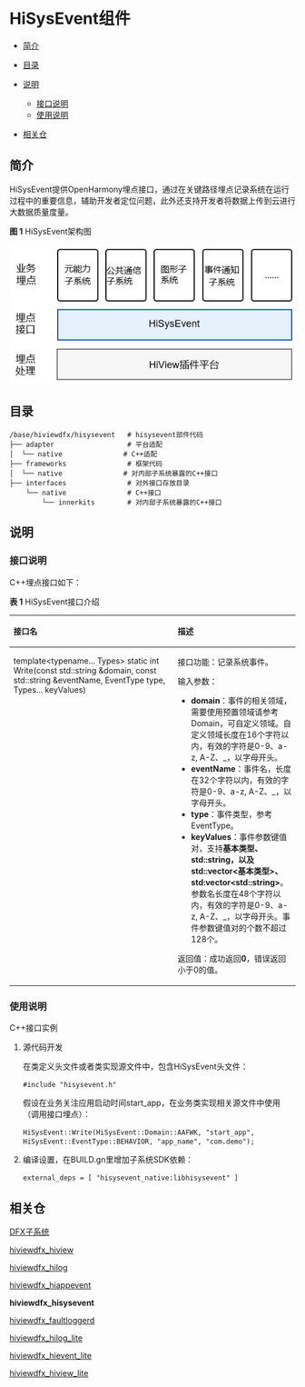 # HiSysEvent组件<a name="ZH-CN_TOPIC_0000001115694150"></a>

-   [简介](#section11660541593)
-   [目录](#section161941989596)
-   [说明](#section1312121216216)
    -   [接口说明](#section1551164914237)
    -   [使用说明](#section129654513264)

-   [相关仓](#section1371113476307)

## 简介<a name="section11660541593"></a>

HiSysEvent提供OpenHarmony埋点接口，通过在关键路径埋点记录系统在运行过程中的重要信息，辅助开发者定位问题，此外还支持开发者将数据上传到云进行大数据质量度量。

**图 1**  HiSysEvent架构图<a name="fig1514425244110"></a>  


![](figures/zh-cn_image_0000001115534248.png)

## 目录<a name="section161941989596"></a>

```
/base/hiviewdfx/hisysevent   # hisysevent部件代码
├── adapter                  # 平台适配
│  └── native               # C++适配
├── frameworks               # 框架代码
│  └── native               # 对内部子系统暴露的C++接口
├── interfaces               # 对外接口存放目录
    └── native               # C++接口
        └── innerkits        # 对内部子系统暴露的C++接口
```

## 说明<a name="section1312121216216"></a>

### 接口说明<a name="section1551164914237"></a>

C++埋点接口如下：

**表 1**  HiSysEvent接口介绍

<a name="table1972602519328"></a>
<table><thead align="left"><tr id="row5726112593219"><th class="cellrowborder" valign="top" width="57.38999999999999%" id="mcps1.2.3.1.1"><p id="p1472602523216"><a name="p1472602523216"></a><a name="p1472602523216"></a>接口名</p>
</th>
<th class="cellrowborder" valign="top" width="42.61%" id="mcps1.2.3.1.2"><p id="p12726112512322"><a name="p12726112512322"></a><a name="p12726112512322"></a>描述</p>
</th>
</tr>
</thead>
<tbody><tr id="row47261259328"><td class="cellrowborder" valign="top" width="57.38999999999999%" headers="mcps1.2.3.1.1 "><p id="p15726112583213"><a name="p15726112583213"></a><a name="p15726112583213"></a>template&lt;typename... Types&gt; static int Write(const std::string &amp;domain, const std::string &amp;eventName, EventType type, Types... keyValues)</p>
</td>
<td class="cellrowborder" valign="top" width="42.61%" headers="mcps1.2.3.1.2 "><p id="p14727325133216"><a name="p14727325133216"></a><a name="p14727325133216"></a>接口功能：记录系统事件。</p>
<p id="p167271525203213"><a name="p167271525203213"></a><a name="p167271525203213"></a>输入参数：</p>
<a name="ul0727102516327"></a><a name="ul0727102516327"></a><ul id="ul0727102516327"><li><strong id="b2019634817576">domain</strong>：事件的相关领域，需要使用预置领域请参考Domain，可自定义领域。自定义领域长度在16个字符以内，有效的字符是0-9、a-z, A-Z、_，以字母开头。</li><li><strong id="b2019634817578">eventName</strong>：事件名，长度在32个字符以内，有效的字符是0-9、a-z, A-Z、_，以字母开头。</li><li><strong id="b2019634817579">type</strong>：事件类型，参考EventType。</li><li><strong id="b2019634817580">keyValues</strong>：事件参数键值对，支持<strong id="b2019634917677">基本类型、std::string，以及std::vector&lt;基本类型&gt;、std:vector&lt;std::string&gt;</strong>。参数名长度在48个字符以内，有效的字符是0-9、a-z, A-Z、_，以字母开头。事件参数键值对的个数不超过128个。</li></ul>
<p id="p1727152513217"><a name="p1727152513217"></a><a name="p1727152513217"></a>返回值：成功返回<strong id="b2019634817677">0</strong>，错误返回小于0的值。</p>
</td>
</tr>
</tbody>
</table>

### 使用说明<a name="section129654513264"></a>

C++接口实例

1.  源代码开发

    在类定义头文件或者类实现源文件中，包含HiSysEvent头文件：

    ```
    #include "hisysevent.h"
    ```

    假设在业务关注应用启动时间start\_app，在业务类实现相关源文件中使用（调用接口埋点）：

    ```
    HiSysEvent::Write(HiSysEvent::Domain::AAFWK, "start_app", HiSysEvent::EventType::BEHAVIOR, "app_name", "com.demo");
    ```

2.  编译设置，在BUILD.gn里增加子系统SDK依赖：

    ```
    external_deps = [ "hisysevent_native:libhisysevent" ]
    ```


## 相关仓<a name="section1371113476307"></a>

[DFX子系统](https://gitee.com/openharmony/docs/blob/master/zh-cn/readme/DFX%E5%AD%90%E7%B3%BB%E7%BB%9F.md)

[hiviewdfx\_hiview](https://gitee.com/openharmony/hiviewdfx_hiview/blob/master/README_zh.md)

[hiviewdfx\_hilog](https://gitee.com/openharmony/hiviewdfx_hilog/blob/master/README_zh.md)

[hiviewdfx\_hiappevent](https://gitee.com/openharmony/hiviewdfx_hiappevent/blob/master/README_zh.md)

**hiviewdfx\_hisysevent**

[hiviewdfx\_faultloggerd](https://gitee.com/openharmony/hiviewdfx_faultloggerd/blob/master/README_zh.md)

[hiviewdfx\_hilog\_lite](https://gitee.com/openharmony/hiviewdfx_hilog_lite/blob/master/README_zh.md)

[hiviewdfx\_hievent\_lite](https://gitee.com/openharmony/hiviewdfx_hievent_lite/blob/master/README_zh.md)

[hiviewdfx\_hiview\_lite](https://gitee.com/openharmony/hiviewdfx_hiview_lite/blob/master/README_zh.md)

